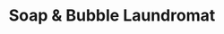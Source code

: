 ---
title: "Soap & Bubble Laundromat"
url: /laurel/soap-und-bubble-laundromat-laurel-bowie-road/
shop: Wäscherei
---